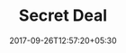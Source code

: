 ---
title: "Secret Deal"
date: 2017-09-26T12:57:20+05:30
draft: false
layout: secret-deal
property: "Casa Bella"
status: "In Process"
url: /offers/secret-deal/casa-bella/
slug: "casa-bella/"

mainmenu:
 offers: true
 secret: true

---
